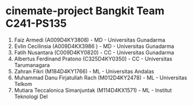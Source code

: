 # cinemate-project Bangkit Team C241-PS135

1. Faiz Armedi (A009D4KY3808) - MD - Universitas Gunadarma
2. Evlin Cecilinsia (A009D4KX3986 ) - MD - Universitas Gunadarma
3. Fatih Nusantara (C009D4KY0820) - CC - Universitas Gunadarma
4. Albertus Ferdinand Pratono (C325D4KY0350) - CC - Universitas Tarumanagara
5. Zahran Fikri (M184D4KY1766) - ML - Universitas Andalas
6. Muhammad Danu Firjatullah Rach (M012D4KY2478) - ML - Universitas Telkom
7. Mutiara Teccalonica Simanjuntak (M114D4KX1571) - ML - Institut Teknologi Del
